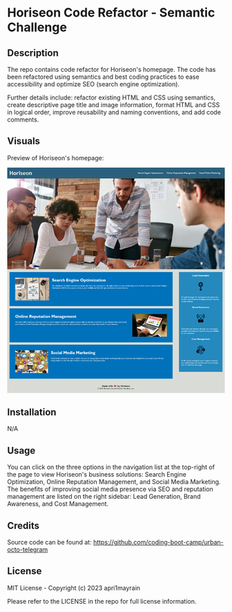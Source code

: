 # Horiseon Code Refactor - Semantic Challenge

## Description

The repo contains code refactor for Horiseon's homepage. The code has been refactored using semantics and best coding practices to ease accessibility and optimize SEO (search engine optimization).

Further details include: refactor existing HTML and CSS using semantics, create descriptive page title and image information, format HTML and CSS in logical order, improve reusability and naming conventions, and add code comments.

## Visuals
Preview of Horiseon's homepage:  

![](/assets/images/horiseon.png)

## Installation

N/A

## Usage

You can click on the three options in the navigation list at the top-right of the page to view Horiseon's business solutions: Search Engine Optimization, Online Reputation Management, and Social Media Marketing. The benefits of improving social media presence via SEO and reputation management are listed on the right sidebar: Lead Generation, Brand Awareness, and Cost Management.

## Credits

Source code can be found at: https://github.com/coding-boot-camp/urban-octo-telegram

## License

MIT License - Copyright (c) 2023 apri1mayrain

Please refer to the LICENSE in the repo for full license information.